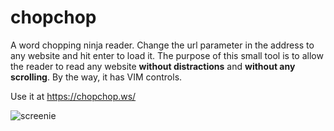 # chopchop

A word chopping ninja reader. Change the url parameter in the address to any website and hit enter to load it. The purpose of this small tool is to allow the reader to read any website **without distractions** and **without any scrolling**. By the way, it has VIM controls. 

Use it at https://chopchop.ws/

![screenie](https://i.imgur.com/CqybO3w.gif)
